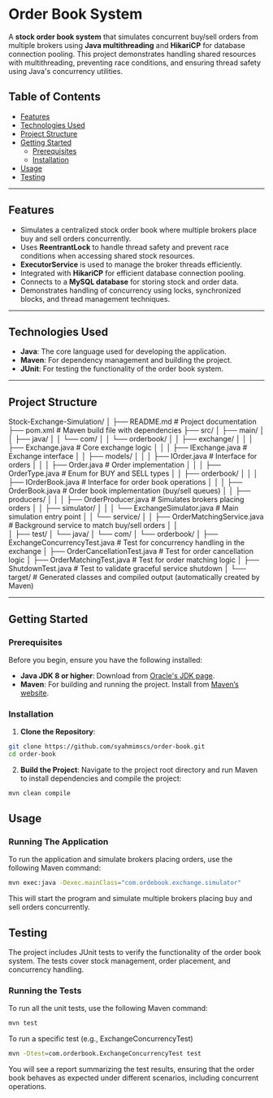 # Order Book System

A **stock order book system** that simulates concurrent buy/sell orders from multiple brokers using **Java multithreading** and **HikariCP** for database connection pooling. This project demonstrates handling shared resources with multithreading, preventing race conditions, and ensuring thread safety using Java's concurrency utilities.

## Table of Contents
- [Features](#features)
- [Technologies Used](#technologies-used)
- [Project Structure](#project-structure)
- [Getting Started](#getting-started)
  - [Prerequisites](#prerequisites)
  - [Installation](#installation)
- [Usage](#usage)
- [Testing](#testing)

---

## Features
- Simulates a centralized stock order book where multiple brokers place buy and sell orders concurrently.
- Uses **ReentrantLock** to handle thread safety and prevent race conditions when accessing shared stock resources.
- **ExecutorService** is used to manage the broker threads efficiently.
- Integrated with **HikariCP** for efficient database connection pooling.
- Connects to a **MySQL database** for storing stock and order data.
- Demonstrates handling of concurrency using locks, synchronized blocks, and thread management techniques.

---

## Technologies Used
- **Java**: The core language used for developing the application.
- **Maven**: For dependency management and building the project.
- **JUnit**: For testing the functionality of the order book system.

---

## Project Structure

Stock-Exchange-Simulation/
│
├── README.md                  # Project documentation
├── pom.xml                    # Maven build file with dependencies
├── src/
│   ├── main/
│   │   ├── java/
│   │       └── com/
│   │           └── orderbook/
│   │               ├── exchange/
│   │               │   ├── Exchange.java             # Core exchange logic
│   │               │   ├── IExchange.java            # Exchange interface
│   │               ├── models/
│   │               │   ├── IOrder.java               # Interface for orders
│   │               │   ├── Order.java                # Order implementation
│   │               │   ├── OrderType.java            # Enum for BUY and SELL types
│   │               ├── orderbook/
│   │               │   ├── IOrderBook.java           # Interface for order book operations
│   │               │   ├── OrderBook.java            # Order book implementation (buy/sell queues)
│   │               ├── producers/
│   │               │   ├── OrderProducer.java        # Simulates brokers placing orders
│   │               ├── simulator/
│   │               │   └── ExchangeSimulator.java    # Main simulation entry point
│   │               └── service/
│   │                   ├── OrderMatchingService.java # Background service to match buy/sell orders
│   │  
│   ├── test/
│       └── java/
│           └── com/
│               └── orderbook/
│                   ├── ExchangeConcurrencyTest.java  # Test for concurrency handling in the exchange
│                   ├── OrderCancellationTest.java    # Test for order cancellation logic
│                   ├── OrderMatchingTest.java        # Test for order matching logic
│                   ├── ShutdownTest.java             # Test to validate graceful service shutdown
│
└── target/                                           # Generated classes and compiled output (automatically created by Maven)


---

## Getting Started

### Prerequisites
Before you begin, ensure you have the following installed:
- **Java JDK 8 or higher**: Download from [Oracle's JDK page](https://www.oracle.com/java/technologies/javase-jdk11-downloads.html).
- **Maven**: For building and running the project. Install from [Maven’s website](https://maven.apache.org/install.html).

### Installation

1. **Clone the Repository**:

```bash
git clone https://github.com/syahmimscs/order-book.git
cd order-book
```

2. **Build the Project**:
Navigate to the project root directory and run Maven to install dependencies and compile the project:
```bash
mvn clean compile
```

## Usage
### Running The Application
To run the application and simulate brokers placing orders, use the following Maven command:
```bash
mvn exec:java -Dexec.mainClass="com.ordebook.exchange.simulator"
```

This will start the program and simulate multiple brokers placing buy and sell orders concurrently.

## Testing
The project includes JUnit tests to verify the functionality of the order book system. The tests cover stock management, order placement, and concurrency handling.

### Running the Tests

To run all the unit tests, use the following Maven command:

```bash
mvn test
```
To run a specific test (e.g., ExchangeConcurrencyTest)

```bash
mvn -Dtest=com.orderbook.ExchangeConcurrencyTest test
```

You will see a report summarizing the test results, ensuring that the order book behaves as expected under different scenarios, including concurrent operations.
